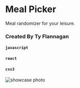 # Meal Picker

Meal randomizer for your leisure.

### Created By Ty Flannagan

#### `javascript`
#### `react`
#### `css3`

<img src="/path/to/MPscreenshot1.jpg" alt="showcase photo" title="Showcase Picture">